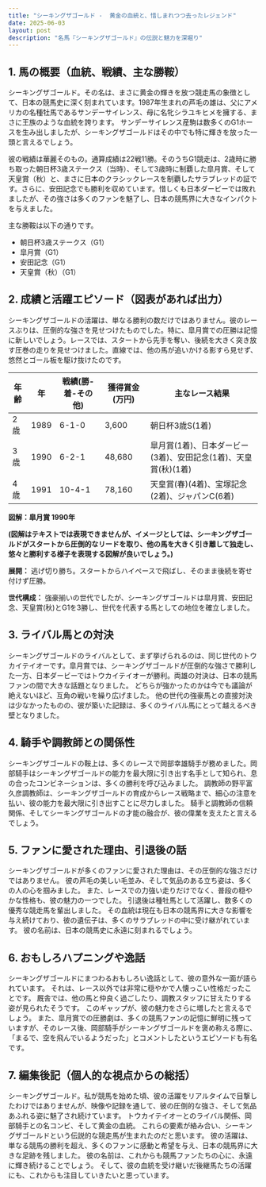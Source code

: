 ```yaml
---
title: "シーキングザゴールド -  黄金の血統と、惜しまれつつ去ったレジェンド"
date: 2025-06-03
layout: post
description: "名馬『シーキングザゴールド』の伝説と魅力を深堀り"
---
```


## 1. 馬の概要（血統、戦績、主な勝鞍）

シーキングザゴールド。その名は、まさに黄金の輝きを放つ競走馬の象徴として、日本の競馬史に深く刻まれています。1987年生まれの芦毛の雄は、父にアメリカの名種牡馬であるサンデーサイレンス、母に名牝シラユキヒメを擁する、まさに王族のような血統を誇ります。  サンデーサイレンス産駒は数多くのG1ホースを生み出しましたが、シーキングザゴールドはその中でも特に輝きを放った一頭と言えるでしょう。

彼の戦績は華麗そのもの。通算成績は22戦11勝。そのうちG1競走は、2歳時に勝ち取った朝日杯3歳ステークス（当時）、そして3歳時に制覇した皐月賞、そして天皇賞（秋）と、まさに日本のクラシックレースを制覇したサラブレッドの証です。さらに、安田記念でも勝利を収めています。惜しくも日本ダービーでは敗れましたが、その強さは多くのファンを魅了し、日本の競馬界に大きなインパクトを与えました。

主な勝鞍は以下の通りです。

* 朝日杯3歳ステークス（G1）
* 皐月賞（G1）
* 安田記念（G1）
* 天皇賞（秋）（G1）


## 2. 成績と活躍エピソード（図表があれば出力）

シーキングザゴールドの活躍は、単なる勝利の数だけではありません。彼のレースぶりは、圧倒的な強さを見せつけたものでした。特に、皐月賞での圧勝は記憶に新しいでしょう。レースでは、スタートから先手を奪い、後続を大きく突き放す圧巻の走りを見せつけました。直線では、他の馬が追いかける影すら見せず、悠然とゴール板を駆け抜けたのです。

| 年齢 | 年 | 戦績(勝-着-その他) | 獲得賞金(万円) | 主なレース結果 |
|---|---|---|---|---|
| 2歳 | 1989 | 6-1-0 | 3,600 | 朝日杯3歳S(1着) |
| 3歳 | 1990 | 6-2-1 | 48,680 | 皐月賞(1着)、日本ダービー(3着)、安田記念(1着)、天皇賞(秋)(1着) |
| 4歳 | 1991 | 10-4-1 | 78,160 |  天皇賞(春)(4着)、宝塚記念(2着)、ジャパンC(6着) |


**図解：皐月賞 1990年**

**(図解はテキストでは表現できませんが、イメージとしては、シーキングザゴールドがスタートから圧倒的なリードを取り、他の馬を大きく引き離して独走し、悠々と勝利する様子を表現する図解が良いでしょう。)**

**展開：** 逃げ切り勝ち。スタートからハイペースで飛ばし、そのまま後続を寄せ付けず圧勝。

**世代構成：**  強豪揃いの世代でしたが、シーキングザゴールドは皐月賞、安田記念、天皇賞(秋)とG1を3勝し、世代を代表する馬としての地位を確立しました。


## 3. ライバル馬との対決

シーキングザゴールドのライバルとして、まず挙げられるのは、同じ世代のトウカイテイオーです。皐月賞では、シーキングザゴールドが圧倒的な強さで勝利した一方、日本ダービーではトウカイテイオーが勝利。両雄の対決は、日本の競馬ファンの間で大きな話題となりました。  どちらが強かったのかは今でも議論が絶えないほど、互角の戦いを繰り広げました。  他の世代の強豪馬との直接対決は少なかったものの、彼が築いた記録は、多くのライバル馬にとって越えるべき壁となりました。


## 4. 騎手や調教師との関係性

シーキングザゴールドの鞍上は、多くのレースで岡部幸雄騎手が務めました。岡部騎手はシーキングザゴールドの能力を最大限に引き出す名手として知られ、息の合ったコンビネーションは、多くの勝利を呼び込みました。  調教師の野平富久彦調教師は、シーキングザゴールドの育成からレース戦略まで、細心の注意を払い、彼の能力を最大限に引き出すことに尽力しました。  騎手と調教師の信頼関係、そしてシーキングザゴールドの才能の融合が、彼の偉業を支えたと言えるでしょう。


## 5. ファンに愛された理由、引退後の話

シーキングザゴールドが多くのファンに愛された理由は、その圧倒的な強さだけではありません。  彼の芦毛の美しい毛並み、そして気品のある立ち姿は、多くの人の心を掴みました。  また、レースでの力強い走りだけでなく、普段の穏やかな性格も、彼の魅力の一つでした。  引退後は種牡馬として活躍し、数多くの優秀な競走馬を輩出しました。  その血統は現在も日本の競馬界に大きな影響を与え続けており、彼の遺伝子は、多くのサラブレッドの中に受け継がれています。  彼の名前は、日本の競馬史に永遠に刻まれるでしょう。


## 6. おもしろハプニングや逸話

シーキングザゴールドにまつわるおもしろい逸話として、彼の意外な一面が語られています。  それは、レース以外では非常に穏やかで人懐っこい性格だったことです。  厩舎では、他の馬と仲良く過ごしたり、調教スタッフに甘えたりする姿が見られたそうです。  このギャップが、彼の魅力をさらに増したと言えるでしょう。  また、皐月賞での圧勝劇は、多くの競馬ファンの記憶に鮮明に残っていますが、そのレース後、岡部騎手がシーキングザゴールドを褒め称える際に、「まるで、空を飛んでいるようだった」とコメントしたというエピソードも有名です。


## 7. 編集後記（個人的な視点からの総括）

シーキングザゴールド。私が競馬を始めた頃、彼の活躍をリアルタイムで目撃したわけではありませんが、映像や記録を通して、彼の圧倒的な強さ、そして気品あふれる姿に魅了され続けています。  トウカイテイオーとのライバル関係、岡部騎手との名コンビ、そして黄金の血統。  これらの要素が絡み合い、シーキングザゴールドという伝説的な競走馬が生まれたのだと思います。  彼の活躍は、単なる競馬の勝利を超え、多くのファンに感動と希望を与え、日本の競馬界に大きな足跡を残しました。  彼の名前は、これからも競馬ファンたちの心に、永遠に輝き続けることでしょう。  そして、彼の血統を受け継いだ後継馬たちの活躍にも、これからも注目していきたいと思っています。
